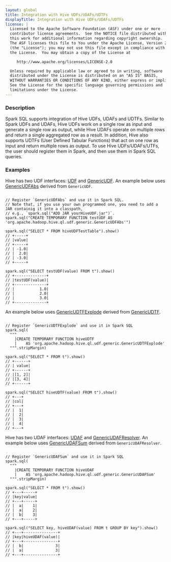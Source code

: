 ```yaml
---
layout: global
title: Integration with Hive UDFs/UDAFs/UDTFs
displayTitle: Integration with Hive UDFs/UDAFs/UDTFs
license: |
  Licensed to the Apache Software Foundation (ASF) under one or more
  contributor license agreements.  See the NOTICE file distributed with
  this work for additional information regarding copyright ownership.
  The ASF licenses this file to You under the Apache License, Version 2.0
  (the "License"); you may not use this file except in compliance with
  the License.  You may obtain a copy of the License at

     http://www.apache.org/licenses/LICENSE-2.0

  Unless required by applicable law or agreed to in writing, software
  distributed under the License is distributed on an "AS IS" BASIS,
  WITHOUT WARRANTIES OR CONDITIONS OF ANY KIND, either express or implied.
  See the License for the specific language governing permissions and
  limitations under the License.
---
```


### Description

Spark SQL supports integration of Hive UDFs, UDAFs and UDTFs. Similar to Spark UDFs and UDAFs, Hive UDFs work on a single row as input and generate a single row as output, while Hive UDAFs operate on multiple rows and return a single aggregated row as a result. In addition, Hive also supports UDTFs (User Defined Tabular Functions) that act on one row as input and return multiple rows as output. To use Hive UDFs/UDAFs/UTFs, the user should register them in Spark, and then use them in Spark SQL queries.

### Examples

Hive has two UDF interfaces: [UDF](https://github.com/apache/hive/blob/master/udf/src/java/org/apache/hadoop/hive/ql/exec/UDF.java) and [GenericUDF](https://github.com/apache/hive/blob/master/ql/src/java/org/apache/hadoop/hive/ql/udf/generic/GenericUDF.java).
An example below uses [GenericUDFAbs](https://github.com/apache/hive/blob/master/ql/src/java/org/apache/hadoop/hive/ql/udf/generic/GenericUDFAbs.java) derived from `GenericUDF`.

<pre><code>
// Register `GenericUDFAbs` and use it in Spark SQL.
// Note that, if you use your own programmed one, you need to add a JAR containig it into a classpath,
// e.g., `spark.sql("ADD JAR yourHiveUDF.jar")`.
spark.sql("CREATE TEMPORARY FUNCTION testUDF AS 'org.apache.hadoop.hive.ql.udf.generic.GenericUDFAbs'")

spark.sql("SELECT * FROM hiveUDFTestTable").show()
// +-----+
// |value|
// +-----+
// | -1.0|
// |  2.0|
// | -3.0|
// +-----+

spark.sql("SELECT testUDF(value) FROM t").show()
// +--------------+
// |testUDF(value)|
// +--------------+
// |           1.0|
// |           2.0|
// |           3.0|
// +--------------+
</code></pre>

An example below uses [GenericUDTFExplode](https://github.com/apache/hive/blob/master/ql/src/java/org/apache/hadoop/hive/ql/udf/generic/GenericUDTFExplode.java) derived from [GenericUDTF](https://github.com/apache/hive/blob/master/ql/src/java/org/apache/hadoop/hive/ql/udf/generic/GenericUDF.java).

<pre><code>
// Register `GenericUDTFExplode` and use it in Spark SQL
spark.sql(
  """
    |CREATE TEMPORARY FUNCTION hiveUDTF
    |    AS 'org.apache.hadoop.hive.ql.udf.generic.GenericUDTFExplode'
  """.stripMargin)

spark.sql("SELECT * FROM t").show()
// +------+
// | value|
// +------+
// |[1, 2]|
// |[3, 4]|
// +------+

spark.sql("SELECT hiveUDTF(value) FROM t").show()
// +---+
// |col|
// +---+
// |  1|
// |  2|
// |  3|
// |  4|
// +---+
</code></pre>

Hive has two UDAF interfaces: [UDAF](https://github.com/apache/hive/blob/master/udf/src/java/org/apache/hadoop/hive/ql/exec/UDAF.java) and [GenericUDAFResolver](https://github.com/apache/hive/blob/master/ql/src/java/org/apache/hadoop/hive/ql/udf/generic/GenericUDAFResolver.java).
An example below uses [GenericUDAFSum](https://github.com/apache/hive/blob/master/ql/src/java/org/apache/hadoop/hive/ql/udf/generic/GenericUDAFSum.java) derived from `GenericUDAFResolver`.

<pre><code>
// Register `GenericUDAFSum` and use it in Spark SQL
spark.sql(
  """
    |CREATE TEMPORARY FUNCTION hiveUDAF
    |    AS 'org.apache.hadoop.hive.ql.udf.generic.GenericUDAFSum'
  """.stripMargin)

spark.sql("SELECT * FROM t").show()
// +---+-----+
// |key|value|
// +---+-----+
// |  a|    1|
// |  a|    2|
// |  b|    3|
// +---+-----+

spark.sql("SELECT key, hiveUDAF(value) FROM t GROUP BY key").show()
// +---+---------------+
// |key|hiveUDAF(value)|
// +---+---------------+
// |  b|              3|
// |  a|              3|
// +---+---------------+
</code></pre>
